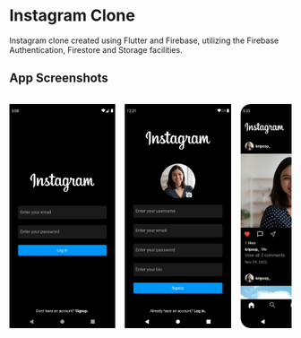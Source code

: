 # Instagram Clone

Instagram clone created using Flutter and Firebase, utilizing the Firebase Authentication, Firestore and Storage facilities.

## App Screenshots

<pre> 
<img src=https://github.com/Kripa8702/InstagramClone/blob/master/ss3.png height="400">  <img src=https://github.com/Kripa8702/InstagramClone/blob/master/ss4.png height="400">  <img src=https://github.com/Kripa8702/InstagramClone/blob/master/ss1.png height="400">   <img src=https://github.com/Kripa8702/InstagramClone/blob/master/ss2.png height="400"> 
</pre>
